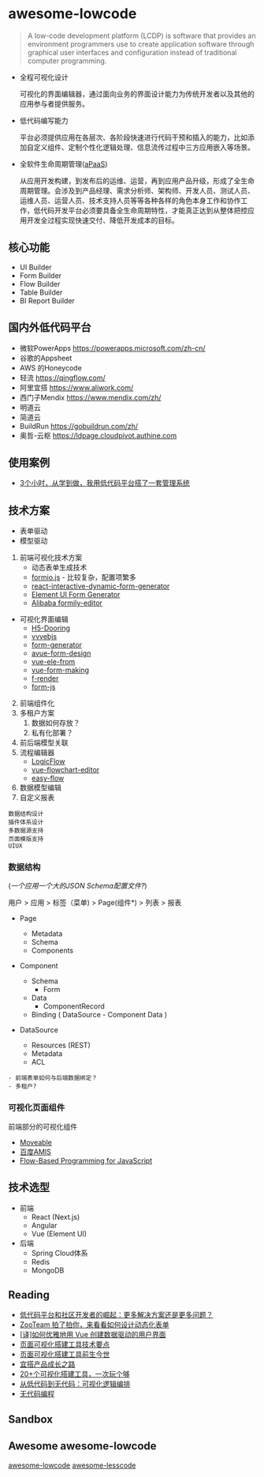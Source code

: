 # awesome-lowcode

> A low-code development platform (LCDP) is software that provides an environment programmers use to create application software through graphical user interfaces and configuration instead of traditional computer programming.


- 全程可视化设计

  可视化的界面编辑器，通过面向业务的界面设计能力为传统开发者以及其他的应用参与者提供服务。

- 低代码编写能力

  平台必须提供应用在各层次、各阶段快速进行代码干预和插入的能力，比如添加自定义组件、定制个性化逻辑处理、信息流传过程中三方应用嵌入等场景。

- 全软件生命周期管理([aPaaS](https://zhuanlan.zhihu.com/p/69177511))

  从应用开发构建，到发布后的运维、运营，再到应用产品升级，形成了全生命周期管理。会涉及到产品经理、需求分析师、架构师、开发人员、测试人员、运维人员、运营人员、技术支持人员等等各种各样的角色本身工作和协作工作，低代码开发平台必须要具备全生命周期特性，才能真正达到从整体把控应用开发全过程实现快速交付、降低开发成本的目标。


## 核心功能
- UI Builder
- Form Builder
- Flow Builder
- Table Builder
- BI Report Builder

## 国内外低代码平台
- 微软PowerApps https://powerapps.microsoft.com/zh-cn/
- 谷歌的Appsheet
- AWS 的Honeycode
- 轻流 https://qingflow.com/
- 阿里宜搭 https://www.aliwork.com/
- 西门子Mendix https://www.mendix.com/zh/ 
- 明道云
- 简道云
- BuildRun https://gobuildrun.com/zh/
- 奥哲-云枢 https://ldpage.cloudpivot.authine.com

## 使用案例
- [3个小时，从学到做，我用低代码平台搭了一套管理系统](http://www.woshipm.com/pd/4382199.html)

## 技术方案
- 表单驱动
- 模型驱动

1. 前端可视化技术方案 
	- 动态表单生成技术
    - [formio.js](https://github.com/formio/formio.js) - 比较复杂，配置项繁多
    - [react-interactive-dynamic-form-generator](https://www.npmjs.com/package/react-interactive-dynamic-form-generator)
  	- [Element UI Form Generator](https://github.com/JakHuang/form-generator)
  	- [Alibaba formily-editor](https://github.com/alibaba/formily-editor)
  - 可视化界面编辑
    - [H5-Dooring](https://github.com/MrXujiang/h5-Dooring) 
    - [vvvebjs](http://www.vvveb.com/vvvebjs/editor.html)
    - [form-generator](https://github.com/JakHuang/form-generator)
    - [avue-form-design](https://github.com/sscfaith/avue-form-design)
    - [vue-ele-from](https://github.com/dream2023/vue-ele-form)
    - [vue-form-making](https://github.com/GavinZhuLei/vue-form-making)
    - [f-render](https://github.com/dream2023/f-render)
    - [form-js](https://github.com/bpmn-io/form-js)
2. 前端组件化
3. 多租户方案
   1. 数据如何存放？
   2. 私有化部署？
4. 前后端模型关联
5. 流程编辑器 
   - [LogicFlow](https://github.com/didi/LogicFlow)
   - [vue-flowchart-editor](https://github.com/jnoodle/vue-flowchart-editor#readme)
   - [easy-flow](https://github.com/BiaoChengLiu/easy-flow)
6. 数据模型编辑
7. 自定义报表


```
数据结构设计
插件体系设计
多数据源支持
页面模版支持
UIUX
```

### 数据结构

(*一个应用一个大的JSON Schema配置文件?*)

用户 > 应用 > 标签（菜单) > Page(组件*) > 列表 > 报表

- Page
  - Metadata
  - Schema
  - Components
  
- Component
  - Schema
    - Form
  - Data
    - ComponentRecord
  - Binding ( DataSource - Component Data )

- DataSource
  - Resources (REST)
  - Metadata
  - ACL



```
- 前端表单如何与后端数据绑定？
- 多租户?
```

### 可视化页面组件

前端部分的可视化组件

- [Moveable](https://github.com/daybrush/moveable)
- [百度AMIS](https://baidu.gitee.io/amis/zh-CN/docs/index)
- [Flow-Based Programming for JavaScript](https://noflojs.org/)


## 技术选型
 - 前端
   - React (Next.js)
   - Angular
   - Vue (Element UI)
 - 后端
   - Spring Cloud体系
   - Redis
   - MongoDB

## Reading
- [低代码平台和社区开发者的崛起：更多解决方案还是更多问题？](https://www.infoq.cn/article/0PrNu154Zbjrip5u2BgI)
- [ZooTeam 拍了拍你，来看看如何设计动态化表单](https://www.infoq.cn/article/Ndi3VUgJ5ydhdMXfAXQ5)
- [[译]如何优雅地用 Vue 创建数据驱动的用户界面 ](https://juejin.cn/post/6844903616189300744)
- [页面可视化搭建工具技术要点](https://github.com/CntChen/cntchen.github.io/issues/17)
- [页面可视化搭建工具前生今世](https://github.com/CntChen/cntchen.github.io/issues/15)
- [宜搭产品成长之路](https://zhuanlan.zhihu.com/p/78015287)
- [20+个可视化搭建工具，一次玩个够](https://my.oschina.net/u/4585038/blog/4760011)
- [从低代码到无代码：可视化逻辑编排](https://mp.weixin.qq.com/s/LL8rZl-Ee8HYOs3375usVA)
- [无代码编程](https://www.phodal.com/blog/low-code-programming/)

## Sandbox


## Awesome awesome-lowcode
[awesome-lowcode](https://github.com/taowen/awesome-lowcode)
[awesome-lesscode](https://github.com/dream2023/awesome-lesscode)

